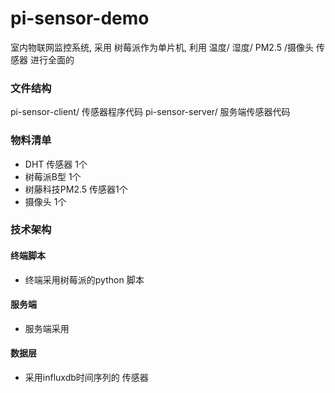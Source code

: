 # pi-sensor-demo
室内物联网监控系统, 采用 树莓派作为单片机, 利用 温度/ 湿度/ PM2.5 /摄像头 传感器 进行全面的

### 文件结构
pi-sensor-client/ 传感器程序代码
pi-sensor-server/ 服务端传感器代码

### 物料清单
* DHT 传感器 1个
* 树莓派B型 1个
* 树藤科技PM2.5 传感器1个
* 摄像头 1个 

### 技术架构 


#### 终端脚本
* 终端采用树莓派的python 脚本

#### 服务端
* 服务端采用

#### 数据层 
* 采用influxdb时间序列的 传感器 

